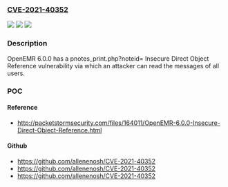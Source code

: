 ### [CVE-2021-40352](https://cve.mitre.org/cgi-bin/cvename.cgi?name=CVE-2021-40352)
![](https://img.shields.io/static/v1?label=Product&message=n%2Fa&color=blue)
![](https://img.shields.io/static/v1?label=Version&message=n%2Fa&color=blue)
![](https://img.shields.io/static/v1?label=Vulnerability&message=n%2Fa&color=brighgreen)

### Description

OpenEMR 6.0.0 has a pnotes_print.php?noteid= Insecure Direct Object Reference vulnerability via which an attacker can read the messages of all users.

### POC

#### Reference
- http://packetstormsecurity.com/files/164011/OpenEMR-6.0.0-Insecure-Direct-Object-Reference.html

#### Github
- https://github.com/allenenosh/CVE-2021-40352
- https://github.com/allenenosh/CVE-2021-40352
- https://github.com/allenenosh/CVE-2021-40352

